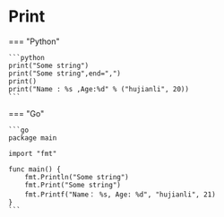 # Print


=== "Python"

    ```python
    print("Some string")
    print("Some string",end=",")
    print()
    print("Name : %s ,Age:%d" % ("hujianli", 20))
    ```

=== "Go"

    ```go
    package main
    
    import "fmt"
    
    func main() {
        fmt.Println("Some string")
        fmt.Print("Some string")
        fmt.Printf("Name： %s, Age: %d", "hujianli", 21)
    }
    ```